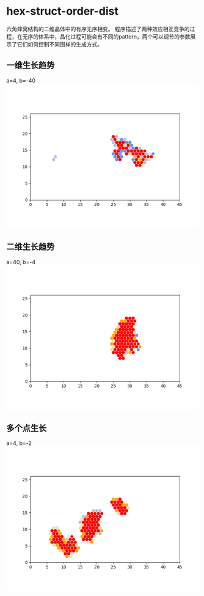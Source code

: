 # hex-struct-order-dist

六角蜂窝结构的二维晶体中的有序无序相变。
程序描述了两种效应相互竞争的过程，在无序的体系中，晶化过程可能会有不同的pattern，两个可以调节的参数展示了它们如何控制不同图样的生成方式。

## 一维生长趋势
a=4, b=-40
![1D 趋势](./readme.assert/Figure_1.png)

## 二维生长趋势
a=40, b=-4
![2D 趋势](./readme.assert/Figure_2.png)

## 多个点生长
a=4, b=-2
![2D 趋势](./readme.assert/Figure_3.png)
